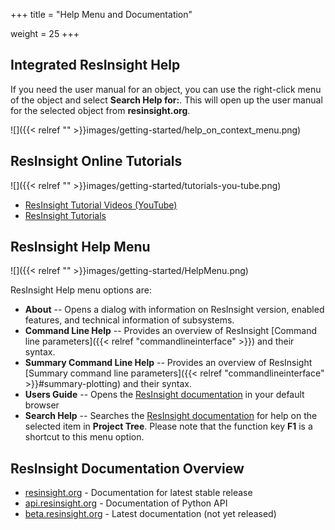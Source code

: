 +++
title = "Help Menu and Documentation"

weight = 25
+++

## Integrated ResInsight Help
If you need the user manual for an object, you can use the right-click menu of the object and select **Search Help for:**. This will open up the user manual for the selected object from **resinsight.org**.

![]({{< relref "" >}}images/getting-started/help_on_context_menu.png)


## ResInsight Online Tutorials
![]({{< relref "" >}}images/getting-started/tutorials-you-tube.png)

- [ResInsight Tutorial Videos (YouTube)](https://www.youtube.com/channel/UCEJoH_ti1YZXz4hPMeAKMgw)
- [ResInsight Tutorials](https://github.com/CeetronSolutions/resinsight-tutorials)

## ResInsight Help Menu

![]({{< relref "" >}}images/getting-started/HelpMenu.png)

ResInsight Help menu options are: 

- **About** -- Opens a dialog with information on ResInsight version, enabled features, and technical information of subsystems.
- **Command Line Help** -- Provides an overview of ResInsight [Command line parameters]({{< relref "commandlineinterface" >}}) and their syntax.
- **Summary Command Line Help** -- Provides an overview of ResInsight [Summary command line parameters]({{< relref "commandlineinterface" >}}#summary-plotting) and their syntax.
- **Users Guide** -- Opens the [ResInsight documentation](https://resinsight.org) in your default browser
- **Search Help** -- Searches the [ResInsight documentation](https://resinsight.org) for help on the selected item  in **Project Tree**. 
                     Please note that the function key **F1** is a shortcut to this menu option.



## ResInsight Documentation Overview

- [resinsight.org](https://resinsight.org/) - Documentation for latest stable release
- [api.resinsight.org](https://api.resinsight.org/) - Documentation of Python API
- [beta.resinsight.org](http://beta.resinsight.org) - Latest documentation (not yet released)

